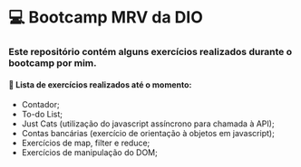 # :computer: Bootcamp MRV da DIO
### Este repositório contém alguns exercícios realizados durante o bootcamp por mim.

#### :book: Lista de exercícios realizados até o momento:

- Contador;
- To-do List;
- Just Cats (utilização do javascript assíncrono para chamada à API);
- Contas bancárias (exercício de orientação à objetos em javascript);
- Exercícios de map, filter e reduce;
- Exercícios de manipulação do DOM;